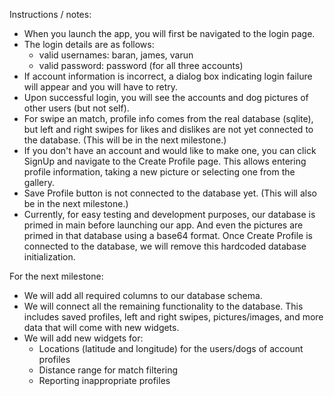 Instructions / notes:
- When you launch the app, you will first be navigated to the login page.
- The login details are as follows:
    - valid usernames: baran, james, varun
    - valid password: password (for all three accounts)
- If account information is incorrect, a dialog box indicating login failure will appear
  and you will have to retry.
- Upon successful login, you will see the accounts and dog pictures of other users (but not self).
- For swipe an match, profile info comes from the real database (sqlite), but left and right swipes
  for likes and dislikes are not yet connected to the database.
  (This will be in the next milestone.)
- If you don't have an account and would like to make one, you can click SignUp
  and navigate to the Create Profile page. This allows entering profile information,
  taking a new picture or selecting one from the gallery.
- Save Profile button is not connected to the database yet.
  (This will also be in the next milestone.)
- Currently, for easy testing and development purposes, our database is primed in main before 
  launching our app. And even the pictures are primed in that database using a base64 format.
  Once Create Profile is connected to the database, we will remove this hardcoded database
  initialization.

For the next milestone:
- We will add all required columns to our database schema.
- We will connect all the remaining functionality to the database. 
  This includes saved profiles, left and right swipes, pictures/images, and more data that will
  come with new widgets.
- We will add new widgets for:
    - Locations (latitude and longitude) for the users/dogs of account profiles
    - Distance range for match filtering
    - Reporting inappropriate profiles